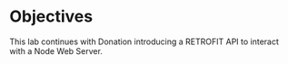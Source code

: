 # Objectives

This lab continues with Donation introducing a RETROFIT API to interact with a Node Web Server.
